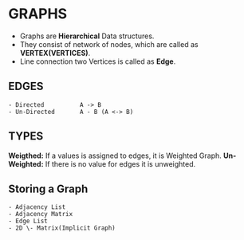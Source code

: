 # GRAPHS

- Graphs are **Hierarchical** Data structures.
- They consist of network of nodes, which are called as **VERTEX(VERTICES)**.
- Line connection two Vertices is called as **Edge**.

## EDGES

    - Directed          A -> B
    - Un-Directed       A - B (A <-> B)

## TYPES

**Weigthed:** If a values is assigned to edges, it is Weighted Graph.
**Un-Weighted:** If there is no value for edges it is unweighted.

## Storing a Graph

    - Adjacency List
    - Adjacency Matrix
    - Edge List
    - 2D \- Matrix(Implicit Graph)
    